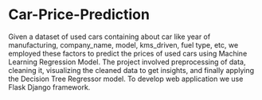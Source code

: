 # Car-Price-Prediction
Given a dataset of used cars containing about car like year of manufacturing, company_name, model, kms_driven, fuel type, etc, we employed these factors to predict the prices of used cars using Machine Learning Regression Model. The project involved preprocessing of data, cleaning it, visualizing the cleaned data to get insights, and finally applying the Decision Tree Regressor model. To develop web application we use Flask Django framework.
